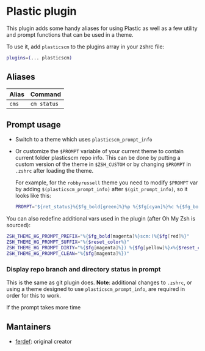 # Plastic plugin

This plugin adds some handy aliases for using Plastic as well as a few
utility and prompt functions that can be used in a theme.

To use it, add `plasticscm` to the plugins array in your zshrc file:

```zsh
plugins=(... plasticscm)
```

## Aliases

| Alias  | Command                                                                                                     |
|--------|-------------------------------------------------------------------------------------------------------------|
| `cms`  | `cm status`                                                                                                    |
## Prompt usage

- Switch to a theme which uses `plasticscm_prompt_info`

- Or customize the `$PROMPT` variable of your current theme to contain current folder plasticscm repo info.
  This can be done by putting a custom version of the theme in `$ZSH_CUSTOM` or by changing `$PROMPT` in
  `.zshrc` after loading the theme.

  For example, for the `robbyrussell` theme you need to modify `$PROMPT` var by adding `$(plasticscm_prompt_info)`
  after `$(git_prompt_info)`, so it looks like this:

  ```zsh
  PROMPT='${ret_status}%{$fg_bold[green]%}%p %{$fg[cyan]%}%c %{$fg_bold[blue]%}$(git_prompt_info)$(plasticscm_prompt_info)%{$fg_bold[blue]%} % %{$reset_color%}'
  ```

You can also redefine additional vars used in the plugin (after Oh My Zsh is sourced):

```zsh
ZSH_THEME_HG_PROMPT_PREFIX="%{$fg_bold[magenta]%}scm:(%{$fg[red]%}"
ZSH_THEME_HG_PROMPT_SUFFIX="%{$reset_color%}"
ZSH_THEME_HG_PROMPT_DIRTY="%{$fg[magenta]%}) %{$fg[yellow]%}✗%{$reset_color%}"
ZSH_THEME_HG_PROMPT_CLEAN="%{$fg[magenta]%})"
```

### Display repo branch and directory status in prompt

This is the same as git plugin does. **Note**: additional changes to `.zshrc`, or using a theme designed
to use `plasticscm_prompt_info`, are required in order for this to work.

If the prompt takes more time 

## Mantainers

- [ferdef](https://github.com/ferdef): original creator

